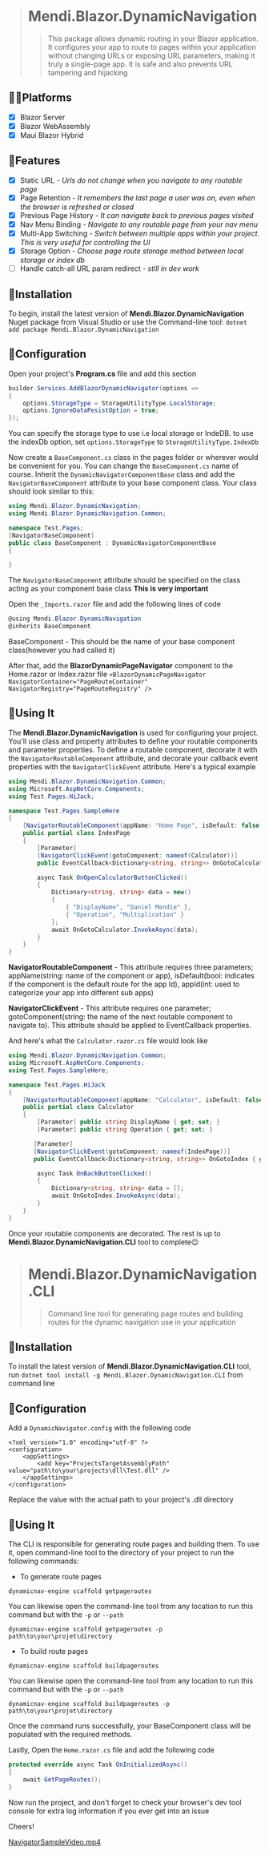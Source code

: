 > # Mendi.Blazor.DynamicNavigation
>>This package allows dynamic routing in your Blazor application. It configures your app to route to pages within your application without changing URLs or exposing URL parameters, making it truly a single-page app. It is safe and also prevents URL tampering and hijacking

## 🧑‍💻Platforms
- [x] Blazor Server
- [x] Blazor WebAssembly
- [x] Maui Blazor Hybrid

## 👏Features
- [x] Static URL - *Urls do not change when you navigate to any routable page*
- [x] Page Retention - *It remembers the last page a user was on, even when the browser is refreshed or closed*
- [x] Previous Page History - *It can navigate back to previous pages visited*
- [x] Nav Menu Binding - *Navigate to any routable page from your nav menu*
- [x] Multi-App Switching - *Switch between multiple apps within your project. This is very useful for controlling the UI*
- [x] Storage Option - *Choose page route storage method between local storage or index db*
- [ ] Handle catch-all URL param redirect - *still in dev work*

## 📖Installation
To begin, install the latest version of **Mendi.Blazor.DynamicNavigation** Nuget package from Visual Studio or use the Command-line tool: 
`dotnet add package Mendi.Blazor.DynamicNavigation` 

## 🔧Configuration

Open your project's **Program.cs** file and add this section 
```csharp
builder.Services.AddBlazorDynamicNavigator(options =>
{
    options.StorageType = StorageUtilityType.LocalStorage;
    options.IgnoreDataPesistOption = true;
});
```

You can specify the storage type to use i.e local storage or IndeDB. to use the indexDb option, set `options.StorageType` to `StorageUtilityType.IndexDb`

Now create a `BaseComponent.cs` class in the pages folder or wherever would be convenient for you. You can change the `BaseComponent.cs` name of course.
Inherit the `DynamicNavigatorComponentBase` class and add the `NavigatorBaseComponent` attribute to your base component class. Your class should look similar to this:
```csharp
using Mendi.Blazor.DynamicNavigation;
using Mendi.Blazor.DynamicNavigation.Common;

namespace Test.Pages;
[NavigatorBaseComponent]
public class BaseComponent : DynamicNavigatorComponentBase
{

}
```
The `NavigatorBaseComponent` attribute should be specified on the class acting as your component base class **This is very important**

Open the `_Imports.razor` file and add the following lines of code
``` csharp
@using Mendi.Blazor.DynamicNavigation
@inherits BaseComponent
```
BaseComponent - This should be the name of your base component class(however you had called it)

After that, add the **BlazorDynamicPageNavigator** component to the Home.razor or Index.razor file `<BlazorDynamicPageNavigator NavigatorContainer="PageRouteContainer" NavigatorRegistry="PageRouteRegistry" />`

## 🚀Using It

The **Mendi.Blazor.DynamicNavigation** is used for configuring your project. You'll use class and property attributes to define your routable components and parameter properties. 
To define a routable component, decorate it with the `NavigatorRoutableComponent` attribute, and decorate your callback event properties with the `NavigatorClickEvent` attribute. Here's a typical example

``` csharp
using Mendi.Blazor.DynamicNavigation.Common;
using Microsoft.AspNetCore.Components;
using Test.Pages.HiJack;

namespace Test.Pages.SampleHere
{
    [NavigatorRoutableComponent(appName: "Home Page", isDefault: false, appId: 1)]
    public partial class IndexPage
    {
        [Parameter]
        [NavigatorClickEvent(gotoComponent: nameof(Calculator))]
        public EventCallback<Dictionary<string, string>> OnGotoCalculator { get; set; }

        async Task OnOpenCalculatorButtonClicked()
        {
            Dictionary<string, string> data = new()
            {
                { "DisplayName", "Daniel Mendie" },
                { "Operation", "Multiplication" }
            };
            await OnGotoCalculator.InvokeAsync(data);
        }
    }
}
```
**NavigatorRoutableComponent** - This attribute requires three parameters; appName(string: name of the component or app), isDefault(bool: indicates if the component is the default route for the app Id), appId(int: used to categorize your app into different sub apps)

**NavigatorClickEvent** - This attribute requires one parameter; gotoComponent(string: the name of the next routable component to navigate to). This attribute should be applied to EventCallback properties.

And here's what the `Calculator.razor.cs` file would look like
``` csharp
using Mendi.Blazor.DynamicNavigation.Common;
using Microsoft.AspNetCore.Components;
using Test.Pages.SampleHere;

namespace Test.Pages.HiJack
{
    [NavigatorRoutableComponent(appName: "Calculator", isDefault: false, appId: 1)]
    public partial class Calculator
    {
        [Parameter] public string DisplayName { get; set; }
        [Parameter] public string Operation { get; set; }

       [Parameter]
       [NavigatorClickEvent(gotoComponent: nameof(IndexPage))]
       public EventCallback<Dictionary<string, string>> OnGotoIndex { get; set; }

        async Task OnBackButtonClicked()
        {
            Dictionary<string, string> data = [];
            await OnGotoIndex.InvokeAsync(data);
        }
    }
}

```

Once your routable components are decorated. The rest is up to **Mendi.Blazor.DynamicNavigation.CLI** tool to complete😉


> # Mendi.Blazor.DynamicNavigation.CLI
>>Command line tool for generating page routes and building routes for the dynamic navigation use in your application

## 📖Installation
To install the latest version of **Mendi.Blazor.DynamicNavigation.CLI** tool, run `dotnet tool install -g Mendi.Blazor.DynamicNavigation.CLI` from command line

## 🔧Configuration

Add a `DynamicNavigator.config` with the following code
```
<?xml version="1.0" encoding="utf-8" ?>
<configuration>
	<appSettings>
		<add key="ProjectsTargetAssemblyPath" value="path\to\your\projects\dll\Test.dll" />
	</appSettings>
</configuration>

```
Replace the value with the actual path to your project's .dll directory

## 🚀Using It

The CLI is responsible for generating route pages and building them. To use it, open command-line tool to the directory of your project to run the following commands:

- To generate route pages
```
dynamicnav-engine scaffold getpageroutes
```

You can likewise open the command-line tool from any location to run this command but with the `-p` or `--path` 
```
dynamicnav-engine scaffold getpageroutes -p path\to\your\projet\directory
```

- To build route pages
```
dynamicnav-engine scaffold buildpageroutes
```
You can likewise open the command-line tool from any location to run this command but with the `-p` or `--path` 
```
dynamicnav-engine scaffold buildpageroutes -p path\to\your\projet\directory
```

Once the command runs successfully, your BaseComponent class will be populated with the required methods.

Lastly, Open the `Home.razor.cs` file and add the following code
``` csharp
protected override async Task OnInitializedAsync()
{
    await GetPageRoutes();
}
```

Now run the project, and don't forget to check your browser's dev tool console for extra log information if you ever get into an issue


Cheers!


[NavigatorSampleVideo.mp4](https://github.com/danielmendie/Mendi.Blazor.DynamicNavigation/assets/66223776/0e6f1a56-d133-4604-83e7-69207cab3be2)






